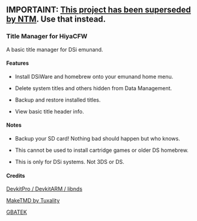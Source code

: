 ## IMPORTAINT: [This project has been superseded by NTM](https://github.com/Epicpkmn11/NTM). Use that instead.


### Title Manager for HiyaCFW
A basic title manager for DSi emunand.

#### Features
- Install DSiWare and homebrew onto your emunand home menu.

- Delete system titles and others hidden from Data Management.

- Backup and restore installed titles.

- View basic title header info.

#### Notes
- Backup your SD card! Nothing bad should happen but who knows.

- This cannot be used to install cartridge games or older DS homebrew.

- This is only for DSi systems. Not 3DS or DS.

#### Credits
[DevkitPro / DevkitARM / libnds](https://devkitpro.org/)

[MakeTMD by Tuxality](https://github.com/Tuxality/maketmd)

[GBATEK](https://problemkaputt.de/gbatek.htm)
